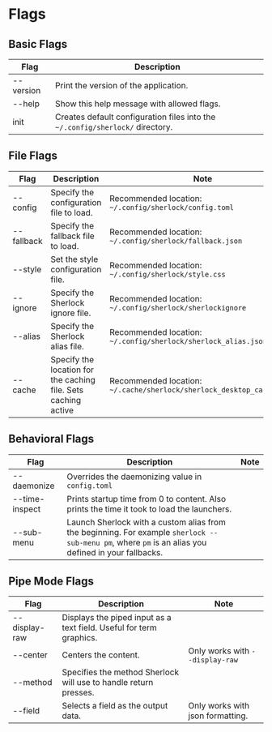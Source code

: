 # Flags

## Basic Flags
| Flag         | Description | 
|--------------|----------------------|
| --version    | Print the version of the application.|
| --help       | Show this help message with allowed flags.                                        | 
| init | Creates default configuration files into the `~/.config/sherlock/` directory.|

## File Flags
| Flag         | Description | Note |
|--------------|----------------------|------------------------------------------------|
| --config     | Specify the configuration file to load. | Recommended location: `~/.config/sherlock/config.toml` |
| --fallback   | Specify the fallback file to load. | Recommended location: `~/.config/sherlock/fallback.json`             |
| --style      | Set the style configuration file. | Recommended location: `~/.config/sherlock/style.css`                 |
| --ignore     | Specify the Sherlock ignore file. | Recommended location: `~/.config/sherlock/sherlockignore`            |
| --alias      | Specify the Sherlock alias file. |Recommended location: `~/.config/sherlock/sherlock_alias.json`       |
| --cache      | Specify the location for the caching file. Sets caching active |Recommended location: `~/.cache/sherlock/sherlock_desktop_cache.json`       |

## Behavioral Flags
| Flag         | Description | Note |
|--------------|----------------------|----------------------------------|
| --daemonize      | Overrides the daemonizing value in `config.toml` | |
| --time-inspect      | Prints startup time from 0 to content. Also prints the time it took to load the launchers.| |
| --sub-menu      | Launch Sherlock with a custom alias from the beginning. For example `sherlock --sub-menu pm`, where `pm` is an alias you defined in your fallbacks.| |

## Pipe Mode Flags
| Flag         | Description | Note |
|--------------|----------------------|------------------------------------------------|
| --display-raw      | Displays the piped input as a text field. Useful for term graphics. | |
| --center | Centers the content.  | Only works with `--display-raw`|
| --method | Specifies the method Sherlock will use to handle return presses. | |
| --field | Selects a field as the output data.  | Only works with json formatting. |

